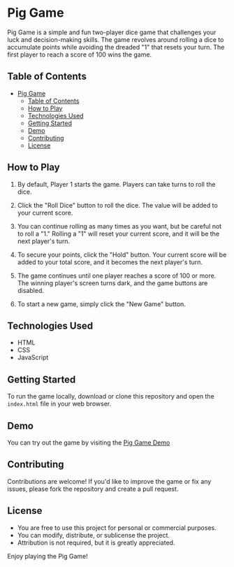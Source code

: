 # Pig Game

Pig Game is a simple and fun two-player dice game that challenges your luck and decision-making skills. The game revolves around rolling a dice to accumulate points while avoiding the dreaded "1" that resets your turn. The first player to reach a score of 100 wins the game.

## Table of Contents

- [Pig Game](#pig-game)
  - [Table of Contents](#table-of-contents)
  - [How to Play](#how-to-play)
  - [Technologies Used](#technologies-used)
  - [Getting Started](#getting-started)
  - [Demo](#demo)
  - [Contributing](#contributing)
  - [License](#license)

## How to Play

1. By default, Player 1 starts the game. Players can take turns to roll the dice.

2. Click the "Roll Dice" button to roll the dice. The value will be added to your current score.

3. You can continue rolling as many times as you want, but be careful not to roll a "1." Rolling a "1" will reset your current score, and it will be the next player's turn.

4. To secure your points, click the "Hold" button. Your current score will be added to your total score, and it becomes the next player's turn.

5. The game continues until one player reaches a score of 100 or more. The winning player's screen turns dark, and the game buttons are disabled.

6. To start a new game, simply click the "New Game" button.

## Technologies Used

- HTML
- CSS
- JavaScript

## Getting Started

To run the game locally, download or clone this repository and open the `index.html` file in your web browser.

## Demo

You can try out the game by visiting the [Pig Game Demo]([https://your-demo-url-here](https://vercel.com/ranjits-projects/pig-game/2pMH56cYzBY4a88go1rsKdtBLH1U))

## Contributing

Contributions are welcome! If you'd like to improve the game or fix any issues, please fork the repository and create a pull request.

## License

- You are free to use this project for personal or commercial purposes.
- You can modify, distribute, or sublicense the project.
- Attribution is not required, but it is greatly appreciated.

Enjoy playing the Pig Game!

